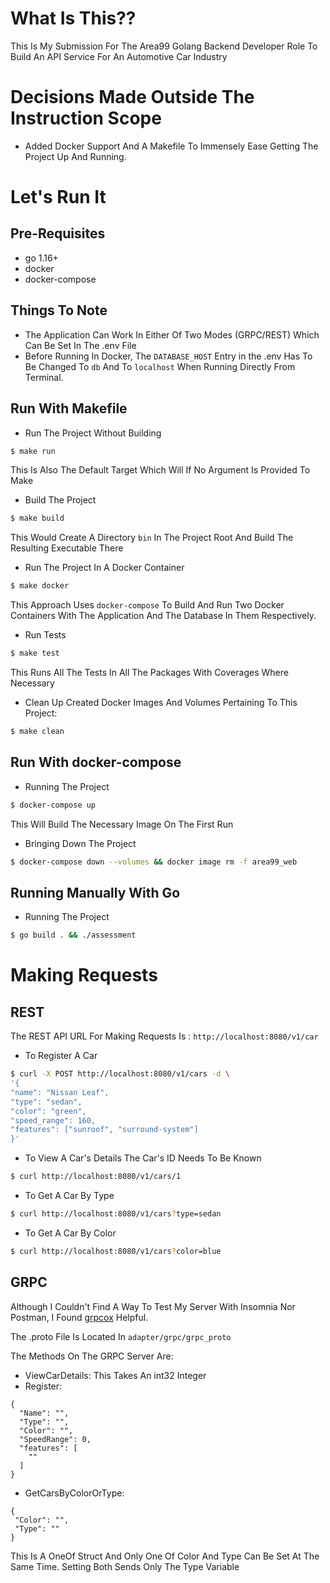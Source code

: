 # What Is This??
This Is My Submission For The Area99 Golang Backend Developer Role To Build An API Service For An
Automotive Car Industry

# Decisions Made Outside The Instruction Scope
* Added Docker Support And A Makefile To Immensely Ease Getting The Project Up And Running.

# Let's Run It

## Pre-Requisites
- go 1.16+
- docker
- docker-compose

## Things To Note
- The Application Can Work In Either Of Two Modes (GRPC/REST) Which Can Be Set In The .env File
- Before Running In Docker, The `DATABASE_HOST` Entry in the .env Has To Be Changed To `db` And To `localhost` When Running Directly From Terminal. 

## Run With Makefile
- Run The Project Without Building
```sh
$ make run
```
This Is Also The Default Target Which Will If No Argument Is Provided To Make

- Build The Project
```sh
$ make build
```
This Would Create A Directory `bin` In The Project Root And Build The Resulting Executable There

- Run The Project In A Docker Container
```sh
$ make docker
```
This Approach Uses `docker-compose` To Build And Run Two Docker Containers With The Application And The
Database In Them Respectively.

- Run Tests
```sh
$ make test
```
This Runs All The Tests In All The Packages With Coverages Where Necessary

- Clean Up Created Docker Images And Volumes Pertaining To This Project:
```sh
$ make clean
```

## Run With docker-compose
- Running The Project
```sh
$ docker-compose up
```
This Will Build The Necessary Image On The First Run

- Bringing Down The Project
```sh
$ docker-compose down --volumes && docker image rm -f area99_web
```


## Running Manually With Go
- Running The Project
```sh
$ go build . && ./assessment
```
# Making Requests
## REST
The REST API URL For Making Requests Is : `http://localhost:8080/v1/car`

- To Register A Car
```sh
$ curl -X POST http://localhost:8080/v1/cars -d \
'{
"name": "Nissan Leaf",
"type": "sedan",
"color": "green",
"speed_range": 160,
"features": ["sunroof", "surround-system"]
}'
```

- To View A Car's Details
The Car's ID Needs To Be Known
```sh
$ curl http://localhost:8080/v1/cars/1
```

- To Get A Car By Type
```sh
$ curl http://localhost:8080/v1/cars?type=sedan
```

- To Get A Car By Color
```sh
$ curl http://localhost:8080/v1/cars?color=blue
```

## GRPC
Although I Couldn't Find A Way To Test My Server With Insomnia Nor Postman, I Found [grpcox](https://github.com/gusaul/grpcox) Helpful.

The .proto File Is Located In `adapter/grpc/grpc_proto`

The Methods On The GRPC Server Are:
- ViewCarDetails: This Takes An int32 Integer
- Register: 
```
{
  "Name": "",
  "Type": "",
  "Color": "",
  "SpeedRange": 0,
  "features": [
    ""
  ]
}
```
- GetCarsByColorOrType:
```
{
 "Color": "",
 "Type": "" 
}
```
This Is A OneOf Struct And Only One Of Color And Type Can Be Set At The Same Time.
Setting Both Sends Only The Type Variable